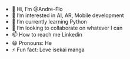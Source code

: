 - 👋 Hi, I’m @Andre-Flo
- 👀 I’m interested in AI, AR, Mobile development
- 🌱 I’m currently learning Python
- 💞️ I’m looking to collaborate on whatever I can
- 📫 How to reach me Linkedin
- 😄 Pronouns: He
- ⚡ Fun fact: Love isekai manga

<!---
Andre-Flo/Andre-Flo is a ✨ special ✨ repository because its `README.md` (this file) appears on your GitHub profile.
You can click the Preview link to take a look at your changes.
--->

